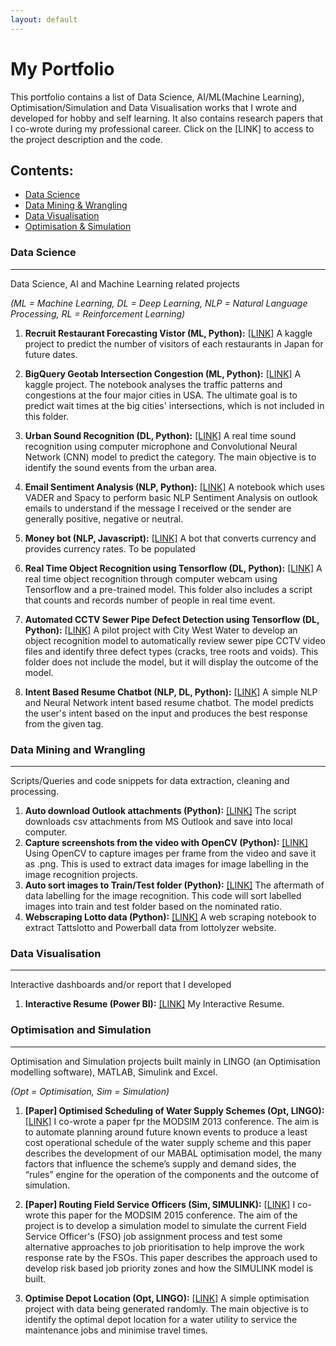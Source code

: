 ```yaml
---
layout: default
---
```


# My Portfolio
This portfolio contains a list of Data Science, AI/ML(Machine Learning), Optimisation/Simulation and Data Visualisation works that I wrote and developed for hobby and self learning. It also contains research papers that I co-wrote during my professional career. Click on the [LINK] to access to the project description and the code.

## Contents: 
- [Data Science](#data-science)
- [Data Mining & Wrangling](#data-mining-and-wrangling)
- [Data Visualisation](#data-visualisation)
- [Optimisation & Simulation](#optimisation-and-simulation)



### Data Science
* * *
Data Science, AI and Machine Learning related projects 

*(ML = Machine Learning, DL = Deep Learning, NLP = Natural Language Processing, RL = Reinforcement Learning)*


  1. **Recruit Restaurant Forecasting Vistor (ML, Python):**  [[LINK]](https://github.com/yvien226/Useful-Python-Scripts/tree/master/Kaggle/Recruit%20Restaurant%20Visitor%20Forecasting) A kaggle project to predict the number of visitors of each restaurants in Japan for future dates.

  2. **BigQuery Geotab Intersection Congestion (ML, Python):** [[LINK]](https://github.com/yvien226/Python-Projects/tree/master/Kaggle/BigQuery%20Geotab%20Intersection%20Congestion) A kaggle project. The notebook analyses the traffic patterns and congestions at the four major cities in USA. The ultimate goal is to predict wait times at the big cities' intersections, which is not included in this folder.
  
  3. **Urban Sound Recognition (DL, Python):** [[LINK]](https://github.com/yvien226/Python-Projects/tree/master/Deep%20Learning/Urban%20Sound%20Recognition) A real time sound recognition using computer microphone and Convolutional Neural Network (CNN) model to predict the category. The main objective is to identify the sound events from the urban area. 
  
  4. **Email Sentiment Analysis (NLP, Python):** [[LINK]](https://github.com/yvien226/Python-Projects/tree/master/NLP/Email%20Sentiment%20Analysis) A notebook which uses VADER and Spacy to perform basic NLP Sentiment Analysis on outlook emails to understand if the message I received or the sender are generally positive, negative or neutral.

  5. **Money bot (NLP, Javascript):** [[LINK]]()  A bot that converts currency and provides currency rates. To be populated
  
  6. **Real Time Object Recognition using Tensorflow (DL, Python):** [[LINK]](https://github.com/yvien226/Python-Projects/blob/master/Deep%20Learning/Real%20Time%20Object%20Recognition) A real time object recognition through computer webcam using Tensorflow and a pre-trained model. This folder also includes a script that counts and records number of people in real time event.

  7. **Automated CCTV Sewer Pipe Defect Detection using Tensorflow (DL, Python):** [[LINK]](https://github.com/yvien226/Python-Projects/tree/master/Deep%20Learning/Sewer%20Pipe%20Object%20Recognition) A pilot project with City West Water to develop an object recognition model to automatically review sewer pipe CCTV video files and identify three defect types (cracks, tree roots and voids). This folder does not include the model, but it will display the outcome of the model.

  8. **Intent Based Resume Chatbot (NLP, DL, Python):** [[LINK]](https://github.com/yvien226/Python-Projects/blob/master/NLP/Resume%20Chatbot/) A simple NLP and Neural Network intent based resume chatbot. The model predicts the user's intent based on the input and produces the best response from the given tag. 


### Data Mining and Wrangling
* * *
Scripts/Queries and code snippets for data extraction, cleaning and processing.

1. **Auto download Outlook attachments (Python):** [[LINK]](https://github.com/yvien226/Python-Projects/blob/master/Snippets/Auto_Download_Outlook_Attachments.ipynb) The script downloads csv attachments from MS Outlook and save into local computer.
2. **Capture screenshots from the video with OpenCV (Python):** [[LINK]](https://github.com/yvien226/Python-Projects/blob/master/Snippets/Capture%20image%20(screenshot)%20from%20video.ipynb) Using OpenCV to capture images per frame from the video and save it as .png. This is used to extract data images for image labelling in the image recognition projects.
3. **Auto sort images to Train/Test folder (Python):** [[LINK]](https://github.com/yvien226/Python-Projects/blob/master/Snippets/Move%20Images%20with%20xml%20to%20Train%20and%20Test%20folder.ipynb) The aftermath of data labelling for the image recognition. This code will sort labelled images into train and test folder based on the nominated ratio.
4. **Webscraping Lotto data (Python):** [[LINK]](https://github.com/yvien226/Python-Projects/blob/master/Webs%20Scraping/webscraping_lotto.ipynb) A web scraping notebook to extract Tattslotto and Powerball data from lottolyzer website.
  

### Data Visualisation
* * *
Interactive dashboards and/or report that I developed 

  1. **Interactive Resume (Power BI):**  [[LINK]](https://bit.ly/yeevienresume2) My Interactive Resume.



### Optimisation and Simulation
* * *
Optimisation and Simulation projects built mainly in LINGO (an Optimisation modelling software), MATLAB, Simulink and Excel.

*(Opt = Optimisation, Sim = Simulation)*

  1. **[Paper] Optimised Scheduling of Water Supply Schemes (Opt, LINGO):** [[LINK]](https://www.mssanz.org.au/modsim2013/L4/ng.pdf) I co-wrote a paper fpr the MODSIM 2013 conference. The aim is to automate planning around future known events to produce a least cost operational schedule of the water supply scheme and this paper describes the development of our MABAL optimisation model, the many factors that influence the scheme’s supply and demand sides, the “rules” engine for the operation of the components and the outcome of simulation.
  
  2. **[Paper] Routing Field Service Officers (Sim, SIMULINK):** [[LINK]](https://www.mssanz.org.au/modsim2015/J4/ng.pdf) I co-wrote this paper for the MODSIM 2015 conference. The aim of the project is to develop a simulation model to simulate the current Field Service Officer's (FSO) job assignment process and test some alternative approaches to job prioritisation to help improve the work response rate by the FSOs. This paper describes the approach used to develop risk based job priority zones and how the SIMULINK model is built.
  
  3. **Optimise Depot Location (Opt, LINGO):** [[LINK]](https://github.com/yvien226/Optimisation-Projects/tree/master/Depot%20Location) A simple optimisation project with data being generated randomly. The main objective is to identify the optimal depot location for a water utility to service the maintenance jobs and minimise travel times.
